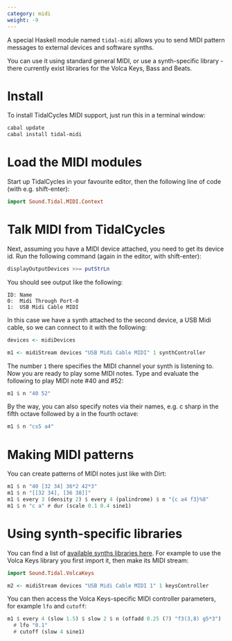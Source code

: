 ```yaml
---
category: midi
weight: -9
---
```


A special Haskell module named `tidal-midi` allows you to send MIDI
pattern messages to external devices and software synths.

You can use it using standard general MIDI, or use a synth-specific
library - there currently exist libraries for the Volca Keys, Bass and
Beats.

# Install

To install TidalCycles MIDI support, just run this in a terminal window:

~~~~bash
cabal update
cabal install tidal-midi
~~~~

# Load the MIDI modules

Start up TidalCycles in your favourite editor, then the following line
of code (with e.g. shift-enter):

~~~~haskell
import Sound.Tidal.MIDI.Context
~~~~

# Talk MIDI from TidalCycles

Next, assuming you have a MIDI device attached, you need to get its
device id. Run the following command (again in the editor, with
shift-enter):

~~~~haskell
displayOutputDevices >>= putStrLn
~~~~

You should see output like the following:

~~~~
ID:	Name
0:	Midi Through Port-0
1:  USB Midi Cable MIDI
~~~~

In this case we have a synth attached to the second device, a USB Midi
cable, so we can connect to it with the following:

~~~~haskell
devices <- midiDevices

m1 <- midiStream devices "USB Midi Cable MIDI" 1 synthController
~~~~

The number `1` there specifies the MIDI channel your synth is
listening to. Now you are ready to play some MIDI notes. Type and
evaluate the following to play MIDI note #40 and #52:

~~~~haskell
m1 $ n "40 52"
~~~~

By the way, you can also specify notes via their names, e.g. c sharp
in the fifth octave followed by a in the fourth octave:

~~~~haskell
m1 $ n "cs5 a4"
~~~~

# Making MIDI patterns

You can create patterns of MIDI notes just like with Dirt:

~~~~haskell
m1 $ n "40 [32 34] 36*2 42*3"
m1 $ n "[[32 34], [36 38]]"
m1 $ every 3 (density 2) $ every 4 (palindrome) $ n "{c a4 f3}%8"
m1 $ n "c a" # dur (scale 0.1 0.4 sine1)
~~~~

# Using synth-specific libraries

You can find a list of
[available synths libraries here](https://hackage.haskell.org/package/tidal-midi). For example to use the Volca Keys library you first import it, then make its MIDI stream:

~~~~haskell
import Sound.Tidal.VolcaKeys

m2 <- midiStream devices "USB Midi Cable MIDI 1" 1 keysController
~~~~

You can then access the Volca Keys-specific MIDI controller
parameters, for example `lfo` and `cutoff`:

~~~~haskell
m1 $ every 4 (slow 1.5) $ slow 2 $ n (offadd 0.25 (7) "f3(3,8) g5*3")
  # lfo "0.1"
  # cutoff (slow 4 sine1)
~~~~
